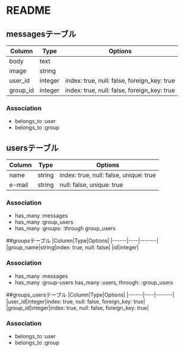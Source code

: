 # README

## messagesテーブル

|Column|Type|Options|
|------|----|-------|
|body|text|
|image|string|
|user_id|integer|index: true, null: false, foreign_key: true|
|group_id|integer|index: true, null: false, foreign_key: true|

### Association
- belongs_to :user
- belongs_to :group

## usersテーブル
|Column|Type|Options|
|------|----|-------|
|name|string|index: true, null: false, unique: true|
|e-mail|string|null: false, unique: true|

### Association
- has_many :messages
- has_many :group_users
- has_many :groups: :through group_users

##groupsテーブル
|Column|Type|Options|
|------|----|-------|
|group_name|string|index: true, null: false|
|id|integer|

### Association
- has_many :messages
- has_many :group-users
  has_many :users, through: :group_users

##groups_usersテーブル
|Column|Type|Options|
|------|----|-------|
|user_id|integer|index: true, null: false, foreign_key: true|
|group_id|integer|index: true, null: false, foreign_key: true|

### Association
- belongs_to :user
- belongs_to :group


